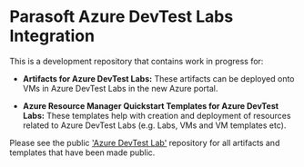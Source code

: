 # Parasoft Azure DevTest Labs Integration
This is a development repository that contains work in progress for:
- **Artifacts for Azure DevTest Labs:** These artifacts can be deployed onto VMs in Azure DevTest Labs in the new Azure portal.

- **Azure Resource Manager Quickstart Templates for Azure DevTest Labs:** These templates help with creation and deployment of resources related to Azure DevTest Labs (e.g. Labs, VMs and VM templates etc).

Please see the public ['Azure DevTest Lab'](https://github.com/Azure/azure-devtestlab) repository for all artifacts and templates that have been made public.

